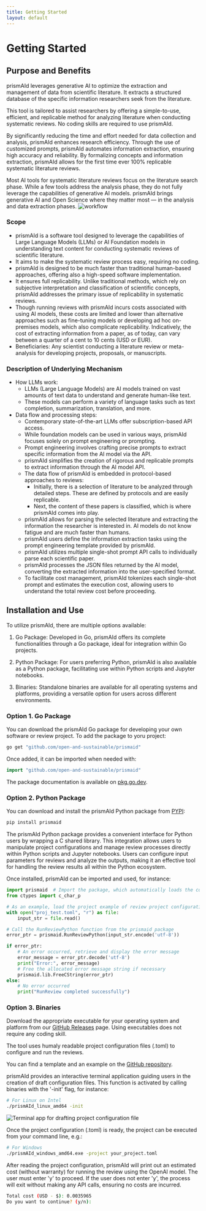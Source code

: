 ```yaml
---
title: Getting Started
layout: default
---
```


# Getting Started

## Purpose and Benefits
prismAId leverages generative AI to optimize the extraction and management of data from scientific literature. It extracts a structured database of the specific information researchers seek from the literature.

This tool is tailored to assist researchers by offering a simple-to-use, efficient, and replicable method for analyzing literature when conducting systematic reviews. No coding skills are required to use prismAId.

By significantly reducing the time and effort needed for data collection and analysis, prismAId enhances research efficiency. Through the use of customized prompts, prismAId automates information extraction, ensuring high accuracy and reliability. By formalizing concepts and information extraction, prismAId allows for the first time ever 100% replicable systematic literature reviews.

Most AI tools for systematic literature reviews focus on the literature search phase. While a few tools address the analysis phase, they do not fully leverage the capabilities of generative AI models. prismAId brings generative AI and Open Science where they matter most — in the analysis and data extraction phases.
![workflow](https://raw.githubusercontent.com/ricboer0/prismaid/main/figures/prismAId_workflow.png)

### Scope
- prismAId is a software tool designed to leverage the capabilities of Large Language Models (LLMs) or AI Foundation models in understanding text content for conducting systematic reviews of scientific literature.
- It aims to make the systematic review process easy, requiring no coding.
- prismAId is designed to be much faster than traditional human-based approaches, offering also a high-speed software implementation.
- It ensures full replicability. Unlike traditional methods, which rely on subjective interpretation and classification of scientific concepts, prismAId addresses the primary issue of replicability in systematic reviews.
- Though running reviews with prismAId incurs costs associated with using AI models, these costs are limited and lower than alternative approaches such as fine-tuning models or developing ad hoc on-premises models, which also complicate replicability. Indicatively, the cost of extracting information from a paper, as of today, can vary between a quarter of a cent to 10 cents (USD or EUR).
- Beneficiaries: Any scientist conducting a literature review or meta-analysis for developing projects, proposals, or manuscripts.

### Description of Underlying Mechanism
- How LLMs work:
  - LLMs (Large Language Models) are AI models trained on vast amounts of text data to understand and generate human-like text.
  - These models can perform a variety of language tasks such as text completion, summarization, translation, and more.  
- Data flow and processing steps:
  - Contemporary state-of-the-art LLMs offer subscription-based API access.
  - While foundation models can be used in various ways, prismAId focuses solely on prompt engineering or prompting.
  - Prompt engineering involves crafting precise prompts to extract specific information from the AI model via the API.
  - prismAId simplifies the creation of rigorous and replicable prompts to extract information through the AI model API.
  - The data flow of prismAId is embedded in protocol-based approaches to reviews:
    - Initially, there is a selection of literature to be analyzed through detailed steps. These are defined by protocols and are easily replicable. 
    - Next, the content of these papers is classified, which is where prismAId comes into play.
  - prismAId allows for parsing the selected literature and extracting the information the researcher is interested in. AI models do not know fatigue and are much faster than humans.
  - prismAId users define the information extraction tasks using the prompt engineering template provided by prismAId.
  - prismAId utilizes multiple single-shot prompt API calls to individually parse each scientific paper.
  - prismAId processes the JSON files returned by the AI model, converting the extracted information into the user-specified format.
  - To facilitate cost management, prismAId tokenizes each single-shot prompt and estimates the execution cost, allowing users to understand the total review cost before proceeding.

## Installation and Use
To utilize prismAId, there are multiple options available:

1. Go Package: Developed in Go, prismAId offers its complete functionalities through a Go package, ideal for integration within Go projects.

2. Python Package: For users preferring Python, prismAId is also available as a Python package, facilitating use within Python scripts and Jupyter notebooks.

3. Binaries: Standalone binaries are available for all operating systems and platforms, providing a versatile option for users across different environments.

### Option 1. Go Package
You can download the prismAId Go package for developing your own software or review project. To add the package to yoru project:
```bash
go get "github.com/open-and-sustainable/prismaid"
```
Once added, it can be imported when needed with:
```go
import "github.com/open-and-sustainable/prismaid"
```
The package documentation is available on [pkg.go.dev](https://pkg.go.dev/github.com/open-and-sustainable/prismaid).

### Option 2. Python Package
You can download and install the prismAId Python package from [PYPI](https://pypi.org/project/prismaid/):
```bash
pip install prismaid
```

The prismAId Python package provides a convenient interface for Python users by wrapping a C shared library. This integration allows users to manipulate project configurations and manage review processes directly within Python scripts and Jupyter notebooks. Users can configure input parameters for reviews and analyze the outputs, making it an effective tool for handling the review results all within the Python ecosystem.

Once installed, prismAId can be imported and used, for instance:
```python
import prismaid  # Import the package, which automatically loads the correct shared library for the OS
from ctypes import c_char_p

# As an example, load the project example of review project configuration
with open("proj_test.toml", "r") as file:
    input_str = file.read()

# Call the RunReviewPython function from the prismaid package
error_ptr = prismaid.RunReviewPython(input_str.encode('utf-8'))

if error_ptr:
    # An error occurred, retrieve and display the error message
    error_message = error_ptr.decode('utf-8')
    print("Error:", error_message)
    # Free the allocated error message string if necessary
    prismaid.lib.FreeCString(error_ptr)
else:
    # No error occurred
    print("RunReview completed successfully")
```

### Option 3. Binaries 
Download the appropriate executable for your operating system and platform from our [GitHub Releases](https://github.com/open-and-sustainable/prismaid/releases) page. Using executables does not require any coding skill.

The tool uses humaly readable project configuration files (.toml) to configure and run the reviews.

You can find a template and an example on the [GitHub repository](https://github.com/open-and-sustainable/prismaid/tree/main/projects).

prismAId provides an interactive terminal application guiding users in the creation of draft configuration files. This function is activated by calling binaries with the '-init' flag, for instance: 

```bash
# For Linux on Intel
./prismAId_linux_amd64 -init
```

![Terminal app for drafting project configuration file](https://raw.githubusercontent.com/ricboer0/prismaid/main/figures/terminal.gif)

Once the project configuration (.toml) is ready, the project can be executed from your command line, e.g.:

```bash
# For Windows
./prismAId_windows_amd64.exe -project your_project.toml
```

After reading the project configuration, prismAId will print out an estimated cost (without warranty) for running the review using the OpenAI model. The user must enter 'y' to proceed. If the user does not enter 'y', the process will exit without making any API calls, ensuring no costs are incurred.
```bash
Total cost (USD - $): 0.0035965
Do you want to continue? (y/n): 
```

<div id="wcb" class="carbonbadge"></div>
<script src="https://unpkg.com/website-carbon-badges@1.1.3/b.min.js" defer></script>